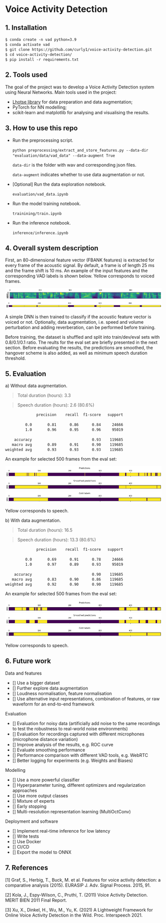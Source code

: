 # Voice Activity Detection

## 1. Installation

```
$ conda create -n vad python=3.9
$ conda activate vad
$ git clone https://github.com/curly1/voice-activity-detection.git
$ cd voice-activity-detection/
$ pip install -r requirements.txt
```

## 2. Tools used

The goal of the project was to develop a Voice Activity Detection system using Neural Networks. Main tools used in the project:

- [Lhotse library](https://github.com/lhotse-speech/lhotse) for data preparation and data augmentation;
- PyTorch for NN modelling;
- scikit-learn and matplotlib for analysing and visualising the results.

## 3. How to use this repo

- Run the preprocessing script. 

    ```python preprocessing/extract_and_store_features.py --data-dir "evaluation/data/vad_data" --data-augment True```

    `data-dir` is the folder with wav and corresponding json files. 
    
    `data-augment` indicates whether to use data augmentation or not.


- [Optional] Run the data exploration notebook.

    `evaluation/vad_data.ipynb`

- Run the model training notebook.

    `trainining/train.ipynb`

- Run the inference notebook.

    `inference/inference.ipynb`

## 4. Overall system description

First, an 80-dimensional feature vector (FBANK features) is extracted for every frame of the acoustic signal. By default, a frame is of length 25 ms and the frame shift is 10 ms. An example of the input features and the corresponding VAD labels is shown below. Yellow corresponds to voiced frames.

![fbank](images/sample_fbank.png)
![voiced](images/sample_vad.png)

A simple DNN is then trained to classify if the acoustic feature vector is voiced or not. Optionally, data augmentation, i.e. speed and volume perturbation and adding reverberation, can be performed before training. 

Before training, the dataset is shuffled and split into train/dev/eval sets with 0.8/0.1/0.1 ratio. The reults for the eval set are briefly presented in the next section. Before evaluating the results, the predictions are smoothed, the hangover scheme is also added, as well as minimum speech duration threshold.

## 5. Evaluation

a) Without data augmentation.

>Total duration (hours): 3.3

>Speech duration (hours): 2.6 (80.6%)

```
              precision    recall  f1-score   support

         0.0       0.81      0.86      0.84     24666
         1.0       0.96      0.95      0.96     95019

    accuracy                           0.93    119685
   macro avg       0.89      0.91      0.90    119685
weighted avg       0.93      0.93      0.93    119685
```

An example for selected 500 frames from the eval set:

![pred](images/predictions2.png)
![smoothed_pred](images/smoothed_predictions2.png)
![targets](images/targets2.png)

Yellow corresponds to speech.

b) With data augmentation.

> Total duration (hours): 16.5

> Speech duration (hours): 13.3 (80.6%)


```
              precision    recall  f1-score   support

         0.0       0.69      0.91      0.78     24666
         1.0       0.97      0.89      0.93     95019

    accuracy                           0.90    119685
   macro avg       0.83      0.90      0.86    119685
weighted avg       0.92      0.90      0.90    119685
```

An example for selected 500 frames from the eval set:

![pred](images/predictions_data_aug.png)
![smoothed_pred](images/smoothed_predictions_data_aug.png)
![targets](images/gold_labels_data_aug.png)

Yellow corresponds to speech.

## 6. Future work

Data and features

- [] Use a bigger dataset
- [] Further explore data augmentation
- [] Loudness normalisation, feature normalisation
- [] Use alternative input representations, combination of features, or raw waveform for an end-to-end framework


Evaluation

- [] Evaluation for noisy data (artificially add noise to the same recordings to test the robustness to real-world noise environments)
- [] Evaluation for recordings captured with different microphones (microphone distance variation)
- [] Improve analysis of the results, e.g. ROC curve
- [] Evaluate smoothing performance
- [] Performance comparison with different VAD tools, e.g. WebRTC
- [] Better logging for experiments (e.g. Weights and Biases)

Modelling

- [] Use a more powerful classifier
- [] Hyperparameter tuning, different optimizers and regularization approaches
- [] Use more output classes
- [] Mixture of experts
- [] Early stopping
- [] Multi-resolution representation learning (MultiOctConv)

Deployment and software
- [] Implement real-time inference for low latency
- [] Write tests
- [] Use Docker
- [] CI/CD
- [] Export the model to ONNX



## 7. References

[1] Graf, S., Herbig, T., Buck, M. et al. Features for voice activity detection: a comparative analysis (2015). EURASIP J. Adv. Signal Process. 2015, 91.

[2] Kola, J., Espy-Wilson, C., Pruthi, T. (2011) Voice Activity Detection. MERIT BIEN 2011 Final Report.

[3] Xu, X., Dinkel, H., Wu, M., Yu, K. (2021) A Lightweight Framework for Online Voice Activity Detection in the Wild. Proc. Interspeech 2021.